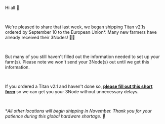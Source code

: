 Hi all 👋

<br/>

We're pleased to share that last week, we began shipping Titan v2.1s ordered by September 10 to the European Union*. Many new farmers have already received their 3Nodes! 👩‍🌾

<br/>

But many of you still haven't filled out the information needed to set up your farm(s). Please note we won't send your 3Node(s) out until we get this information.

<br/>

If you ordered a Titan v2.1 and haven't done so, **[please fill out this short form](https://forms.gle/p8947F8kytTpcJKW6)** so we can get you your 3Node without unnecessary delays.

<br/>

**All other locations will begin shipping in November. Thank you for your patience during this global hardware shortage. 🙏*